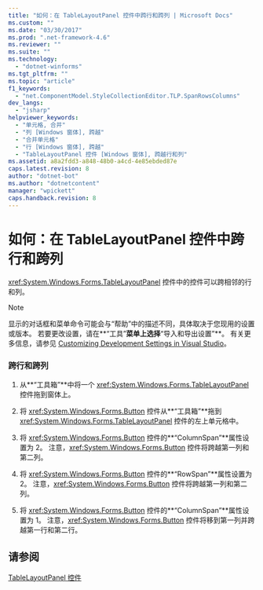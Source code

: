 ```yaml
---
title: "如何：在 TableLayoutPanel 控件中跨行和跨列 | Microsoft Docs"
ms.custom: ""
ms.date: "03/30/2017"
ms.prod: ".net-framework-4.6"
ms.reviewer: ""
ms.suite: ""
ms.technology: 
  - "dotnet-winforms"
ms.tgt_pltfrm: ""
ms.topic: "article"
f1_keywords: 
  - "net.ComponentModel.StyleCollectionEditor.TLP.SpanRowsColumns"
dev_langs: 
  - "jsharp"
helpviewer_keywords: 
  - "单元格, 合并"
  - "列 [Windows 窗体], 跨越"
  - "合并单元格"
  - "行 [Windows 窗体], 跨越"
  - "TableLayoutPanel 控件 [Windows 窗体], 跨越行和列"
ms.assetid: a8a2fdd3-a848-48b0-a4cd-4e85ebded87e
caps.latest.revision: 8
author: "dotnet-bot"
ms.author: "dotnetcontent"
manager: "wpickett"
caps.handback.revision: 8
---
```

# 如何：在 TableLayoutPanel 控件中跨行和跨列
<xref:System.Windows.Forms.TableLayoutPanel> 控件中的控件可以跨相邻的行和列。  
  
> [!NOTE]
>  显示的对话框和菜单命令可能会与“帮助”中的描述不同，具体取决于您现用的设置或版本。  若要更改设置，请在**“工具”**菜单上选择**“导入和导出设置”**。  有关更多信息，请参见 [Customizing Development Settings in Visual Studio](http://msdn.microsoft.com/zh-cn/22c4debb-4e31-47a8-8f19-16f328d7dcd3)。  
  
### 跨行和跨列  
  
1.  从**“工具箱”**中将一个 <xref:System.Windows.Forms.TableLayoutPanel> 控件拖到窗体上。  
  
2.  将 <xref:System.Windows.Forms.Button> 控件从**“工具箱”**拖到 <xref:System.Windows.Forms.TableLayoutPanel> 控件的左上单元格中。  
  
3.  将 <xref:System.Windows.Forms.Button> 控件的**“ColumnSpan”**属性设置为 2。  注意，<xref:System.Windows.Forms.Button> 控件将跨越第一列和第二列。  
  
4.  将 <xref:System.Windows.Forms.Button> 控件的**“RowSpan”**属性设置为 2。  注意，<xref:System.Windows.Forms.Button> 控件将跨越第一列和第二列。  
  
5.  将 <xref:System.Windows.Forms.Button> 控件的**“ColumnSpan”**属性设置为 1。  注意，<xref:System.Windows.Forms.Button> 控件将移到第一列并跨越第一行和第二行。  
  
## 请参阅  
 [TableLayoutPanel 控件](../../../../docs/framework/winforms/controls/tablelayoutpanel-control-windows-forms.md)
